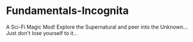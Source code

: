 # Fundamentals-Incognita
A Sci-Fi Magic Mod! Explore the Supernatural and peer into the Unknown... Just don't lose yourself to it...
